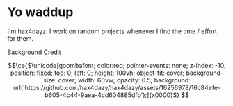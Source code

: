 # Yo waddup

I'm hax4dayz. I work on random projects whenever I find the time / effort for them. 

[Background Credit](https://www.freepik.com/free-photo/3d-abstract-wave-pattern-background_15611737.htm)

```math
\ce{$\unicode[goombafont; color:red; pointer-events: none; z-index: -10; position: fixed; top: 0; left: 0; height: 100vh; object-fit: cover; background-size: cover; width: 60vw; opacity: 0.5; background: url('https://github.com/hax4dazy/hax4dazy/assets/16256978/16c84efe-b605-4c44-9aea-4cd604885dfb');]{x0000}$}
